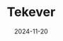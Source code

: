 ---  
layout: startup_page  
title: "Tekever"  
id: "tekever.com"  
permalink: "/tekevertekever.com11202024/"  
website: "https://www.tekever.com/"  
funding_round: "Series B"  
funding_amount: "€70M"  
investors: "Baillie Gifford & Co., NATO Innovation Fund, National Security Strategic Investment Fund, Crescent Cove Advisors, Iberis Semper, Cedrus Capital"  
about: "Tekever is a dual-use drone startup that designs, manufactures, and operates surveillance drones. They control all aspects of their operations, from airframe design to AI software, allowing for rapid adaptation to customer needs. Their drones are used in civilian and defense applications, including maritime surveillance and battlefield monitoring."  
markets: "Aerospace, Defense, Surveillance, Information Technology & Services"  
hq: "Lisbon, Lisbon, Portugal"  
founded_year: "2001"  
linkedin: "https://www.linkedin.com/company/tekever/"  
twitter: "http://twitter.com/tekever"  
instagram: ""  
facebook: "https://www.facebook.com/tekever/"  
crunchbase: "https://www.crunchbase.com/organization/tekever"  
pitchbook: "https://pitchbook.com/profiles/company/95136-67"  

date_display: "20-Nov-2024"  
date: "2024-11-20"

# SEO Optimization  
meta_title: "Tekever - Series B Funding (€70M)"  
meta_description: "Tekever, Tekever is a dual-use drone startup that designs, manufactures, and operates surveillance drones. They control all aspects of their operations, from a..."  
meta_keywords: "Tekever, Aerospace, Defense, Surveillance, Information Technology & Services, Series B funding"  
canonical_url: "https://startup.projectstartups.com/tekevertekever.com11202024/"  
---